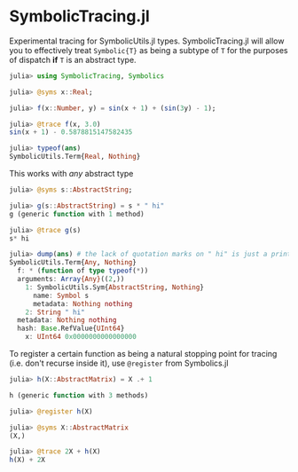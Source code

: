 # SymbolicTracing.jl

Experimental tracing for SymbolicUtils.jl types. SymbolicTracing.jl will allow you to effectively treat `Symbolic{T}` as being a subtype of `T` for the purposes of dispatch **if** `T` is an abstract type.

```julia
julia> using SymbolicTracing, Symbolics

julia> @syms x::Real;

julia> f(x::Number, y) = sin(x + 1) + (sin(3y) - 1);

julia> @trace f(x, 3.0)
sin(x + 1) - 0.5878815147582435

julia> typeof(ans)
SymbolicUtils.Term{Real, Nothing}
```

This works with *any* abstract type
```julia
julia> @syms s::AbstractString;

julia> g(s::AbstractString) = s * " hi"
g (generic function with 1 method)

julia> @trace g(s)
s* hi

julia> dump(ans) # the lack of quotation marks on " hi" is just a printing quirk from SymbolicUtils
SymbolicUtils.Term{Any, Nothing}
  f: * (function of type typeof(*))
  arguments: Array{Any}((2,))
    1: SymbolicUtils.Sym{AbstractString, Nothing}
      name: Symbol s
      metadata: Nothing nothing
    2: String " hi"
  metadata: Nothing nothing
  hash: Base.RefValue{UInt64}
    x: UInt64 0x0000000000000000
```

To register a certain function as being a natural stopping point for tracing (i.e. don't recurse inside it),
use `@register` from Symbolics.jl
```julia
julia> h(X::AbstractMatrix) = X .+ 1

h (generic function with 3 methods)

julia> @register h(X)

julia> @syms X::AbstractMatrix
(X,)

julia> @trace 2X + h(X)
h(X) + 2X
````
